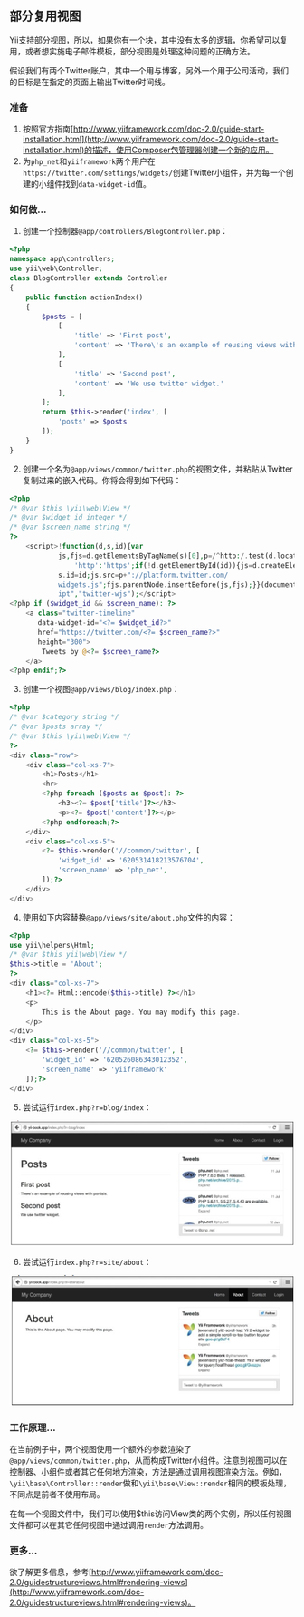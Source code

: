## 部分复用视图

Yii支持部分视图，所以，如果你有一个块，其中没有太多的逻辑，你希望可以复用，或者想实施电子邮件模板，部分视图是处理这种问题的正确方法。

假设我们有两个Twitter账户，其中一个用与博客，另外一个用于公司活动，我们的目标是在指定的页面上输出Twitter时间线。

### 准备

1. 按照官方指南[http://www.yiiframework.com/doc-2.0/guide-start-installation.html](http://www.yiiframework.com/doc-2.0/guide-start-installation.html)的描述，使用Composer包管理器创建一个新的应用。
2. 为`php_net`和`yiiframework`两个用户在`https://twitter.com/settings/widgets/`创建Twitter小组件，并为每一个创建的小组件找到`data-widget-id`值。

### 如何做...

1. 创建一个控制器`@app/controllers/BlogController.php`：

```php
<?php
namespace app\controllers;
use yii\web\Controller;
class BlogController extends Controller
{
    public function actionIndex()
    {
        $posts = [
            [
                'title' => 'First post',
                'content' => 'There\'s an example of reusing views with partials.',
            ],
            [
                'title' => 'Second post',
                'content' => 'We use twitter widget.'
            ],
        ];
        return $this->render('index', [
            'posts' => $posts
        ]);
    }
}
```

2. 创建一个名为`@app/views/common/twitter.php`的视图文件，并粘贴从Twitter复制过来的嵌入代码。你将会得到如下代码：

```php
<?php
/* @var $this \yii\web\View */
/* @var $widget_id integer */
/* @var $screen_name string */
?>
    <script>!function(d,s,id){var
            js,fjs=d.getElementsByTagName(s)[0],p=/^http:/.test(d.location)?
                'http':'https';if(!d.getElementById(id)){js=d.createElement(s);j
            s.id=id;js.src=p+"://platform.twitter.com/
            widgets.js";fjs.parentNode.insertBefore(js,fjs);}}(document,"scr
            ipt","twitter-wjs");</script>
<?php if ($widget_id && $screen_name): ?>
    <a class="twitter-timeline"
       data-widget-id="<?= $widget_id?>"
       href="https://twitter.com/<?= $screen_name?>"
       height="300">
        Tweets by @<?= $screen_name?>
    </a>
<?php endif;?>
```

3. 创建一个视图`@app/views/blog/index.php`：

```php
<?php
/* @var $category string */
/* @var $posts array */
/* @var $this \yii\web\View */
?>
<div class="row">
    <div class="col-xs-7">
        <h1>Posts</h1>
        <hr>
        <?php foreach ($posts as $post): ?>
            <h3><?= $post['title']?></h3>
            <p><?= $post['content']?></p>
        <?php endforeach;?>
    </div>
    <div class="col-xs-5">
        <?= $this->render('//common/twitter', [
            'widget_id' => '620531418213576704',
            'screen_name' => 'php_net',
        ]);?>
    </div>
</div>
```

4. 使用如下内容替换`@app/views/site/about.php`文件的内容：

```php
<?php
use yii\helpers\Html;
/* @var $this yii\web\View */
$this->title = 'About';
?>
<div class="col-xs-7">
    <h1><?= Html::encode($this->title) ?></h1>
    <p>
        This is the About page. You may modify this page.
    </p>
</div>
<div class="col-xs-5">
    <?= $this->render('//common/twitter', [
        'widget_id' => '620526086343012352',
        'screen_name' => 'yiiframework'
    ]);?>
</div>
```

5. 尝试运行`index.php?r=blog/index`：

![](../images/218.png)

6. 尝试运行`index.php?r=site/about`：

![](../images/219.png)

### 工作原理...

在当前例子中，两个视图使用一个额外的参数渲染了`@app/views/common/twitter.php`，从而构成Twitter小组件。注意到视图可以在控制器、小组件或者其它任何地方渲染，方法是通过调用视图渲染方法。例如，`\yii\base\Controller::render`做和`\yii\base\View::render`相同的模板处理，不同点是前者不使用布局。

在每一个视图文件中，我们可以使用$this访问View类的两个实例，所以任何视图文件都可以在其它任何视图中通过调用`render`方法调用。

### 更多...

欲了解更多信息，参考[http://www.yiiframework.com/doc-2.0/guidestructureviews.html#rendering-views](http://www.yiiframework.com/doc-2.0/guidestructureviews.html#rendering-views)。